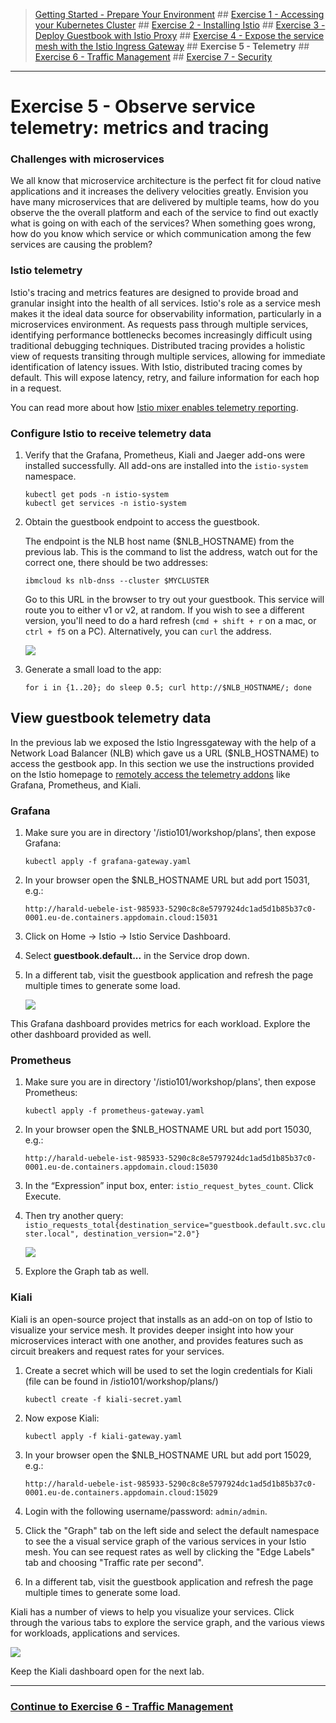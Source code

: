 
>[Getting Started - Prepare Your Environment](../README.md) ## 
[Exercise 1 - Accessing your Kubernetes Cluster](exercise-1/README.md) ##
[Exercise 2 - Installing Istio](exercise-2/README.md) ## 
[Exercise 3 - Deploy Guestbook with Istio Proxy](exercise-3/README.md) ## 
[Exercise 4 - Expose the service mesh with the Istio Ingress Gateway](exercise-4/README.md) ## 
**Exercise 5 - Telemetry** ## 
[Exercise 6 - Traffic Management](exercise-6/README.md) ## 
[Exercise 7 - Security](exercise-7/README.md)
---

# Exercise 5 - Observe service telemetry: metrics and tracing

### Challenges with microservices

We all know that microservice architecture is the perfect fit for cloud native applications and it increases the delivery velocities greatly. Envision you have many microservices that are delivered by multiple teams, how do you observe the the overall platform and each of the service to find out exactly what is going on with each of the services?  When something goes wrong, how do you know which service or which communication among the few services are causing the problem?

### Istio telemetry

Istio's tracing and metrics features are designed to provide broad and granular insight into the health of all services. Istio's role as a service mesh makes it the ideal data source for observability information, particularly in a microservices environment. As requests pass through multiple services, identifying performance bottlenecks becomes increasingly difficult using traditional debugging techniques. Distributed tracing provides a holistic view of requests transiting through multiple services, allowing for immediate identification of latency issues. With Istio, distributed tracing comes by default. This will expose latency, retry, and failure information for each hop in a request.

You can read more about how [Istio mixer enables telemetry reporting](https://istio.io/docs/concepts/policy-and-control/mixer.html).

### Configure Istio to receive telemetry data

1. Verify that the Grafana, Prometheus, Kiali and Jaeger add-ons were installed successfully. All add-ons are installed into the `istio-system` namespace.

    ```shell
    kubectl get pods -n istio-system
    kubectl get services -n istio-system
    ```

3. Obtain the guestbook endpoint to access the guestbook.

    The endpoint is the NLB host name ($NLB_HOSTNAME) from the previous lab. This is the command to list the address, watch out for the correct one, there should be two addresses:

    ```shell
    ibmcloud ks nlb-dnss --cluster $MYCLUSTER
    ```

    Go to this URL in the browser to try out your guestbook. This service will route you to either v1 or v2, at random. If you wish to see a different version, you'll need to do a hard refresh (`cmd + shift + r` on a mac, or `ctrl + f5` on a PC). Alternatively, you can `curl` the address.

    ![](../README_images/guestbook1.png)

1. Generate a small load to the app:

    ```shell
    for i in {1..20}; do sleep 0.5; curl http://$NLB_HOSTNAME/; done
    ```

## View guestbook telemetry data

In the previous lab we exposed the Istio Ingressgateway with the help of a Network Load Balancer (NLB) which gave us a URL ($NLB_HOSTNAME) to access the gestbook app. In this section we use the instructions provided on the Istio homepage to [remotely access the telemetry addons](https://istio.io/docs/tasks/observability/gateways/#option-2-insecure-access-http) like Grafana, Prometheus, and Kiali.

### Grafana

<!--1. Establish port forwarding from local port 8082 to the Grafana instance:

    ```shell
    kubectl -n istio-system port-forward \
      $(kubectl -n istio-system get pod -l app=grafana -o jsonpath='{.items[0].metadata.name}') \
      8082:3000
    ```

2. Click on the web preview icon (an eye) and select port 8082.

    ![](../README_images/webpreview1.png)
-->

1. Make sure you are in directory '/istio101/workshop/plans', then expose Grafana:

    ```
    kubectl apply -f grafana-gateway.yaml
    ```

2. In your browser open the $NLB_HOSTNAME URL but add port 15031, e.g.:

    ```
    http://harald-uebele-ist-985933-5290c8c8e5797924dc1ad5d1b85b37c0-0001.eu-de.containers.appdomain.cloud:15031
    ```

3. Click on Home -> Istio -> Istio Service Dashboard.

4. Select **guestbook.default...** in the Service drop down.

5. In a different tab, visit the guestbook application and refresh the page multiple times to generate some load.

    ![](../README_images/grafana.png)

This Grafana dashboard provides metrics for each workload. Explore the other dashboard provided as well.

<!-- 6. Use Ctrl-C in the cloudshell to exit the port-foward when you are done. -->

### Prometheus

<!-- 1. Establish port forwarding from local port 8083 to the Prometheus pod.

    ```shell
    kubectl -n istio-system port-forward \
      $(kubectl -n istio-system get pod -l app=prometheus -o jsonpath='{.items[0].metadata.name}') \
      8083:9090
    ```
2. Click on the web preview icon and select port 8083, and i -->

1. Make sure you are in directory '/istio101/workshop/plans', then expose Prometheus:

    ```
    kubectl apply -f prometheus-gateway.yaml
    ```

2. In your browser open the $NLB_HOSTNAME URL but add port 15030, e.g.:

    ```
    http://harald-uebele-ist-985933-5290c8c8e5797924dc1ad5d1b85b37c0-0001.eu-de.containers.appdomain.cloud:15030
    ```

3. In the “Expression” input box, enter: `istio_request_bytes_count`. Click Execute.

3. Then try another query: `istio_requests_total{destination_service="guestbook.default.svc.cluster.local", destination_version="2.0"}`

    ![](../README_images/prometheus.jpg)

4. Explore the Graph tab as well.

<!-- 5. Use Ctrl-C to exit the port-foward when you are done. -->

### Kiali

Kiali is an open-source project that installs as an add-on on top of Istio to visualize your service mesh. It provides deeper insight into how your microservices interact with one another, and provides features such as circuit breakers and request rates for your services.

1. Create a secret which will be used to set the login credentials for Kiali (file can be found in /istio101/workshop/plans/)

    ```
    kubectl create -f kiali-secret.yaml
    ```

<!-- 1. Establish port forwarding to the Kiali pod from local port 8084.

    ```shell
    kubectl -n istio-system port-forward \
        $(kubectl -n istio-system get pod -l app=kiali -o jsonpath='{.items[0].metadata.name}') \
        8084:20001
    ```

2. Click on the web preview icon and select port 8084 to access the Kiali dashboard. --> 

2. Now expose Kiali:

    ```
    kubectl apply -f kiali-gateway.yaml
    ```

2. In your browser open the $NLB_HOSTNAME URL but add port 15029, e.g.:

    ```
    http://harald-uebele-ist-985933-5290c8c8e5797924dc1ad5d1b85b37c0-0001.eu-de.containers.appdomain.cloud:15029
    ```


2. Login with the following username/password: `admin/admin`.

4. Click the "Graph" tab on the left side and select the default namespace to see the a visual service graph of the various services in your Istio mesh. You can see request rates as well by clicking the "Edge Labels" tab and choosing "Traffic rate per second".

5. In a different tab, visit the guestbook application and refresh the page multiple times to generate some load.

Kiali has a number of views to help you visualize your services. Click through the various tabs to explore the service graph, and the various views for workloads, applications and services.

![](../README_images/kiali.png) 

Keep the Kiali dashboard open for the next lab.

---

### [Continue to Exercise 6 - Traffic Management](../exercise-6/README.md)
